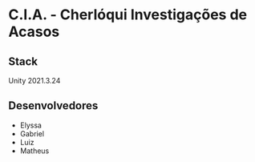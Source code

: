 # C.I.A. - Cherlóqui Investigações de Acasos

## Stack
Unity 2021.3.24

## Desenvolvedores

 - Elyssa
 - Gabriel
 - Luiz
 - Matheus